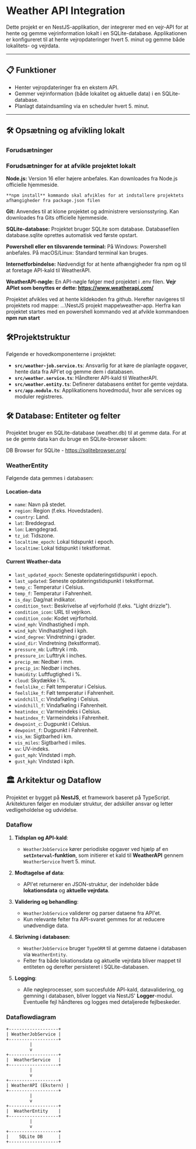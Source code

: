 # Weather API Integration

Dette projekt er en NestJS-applikation, der integrerer med en vejr-API for at hente og gemme vejrinformation lokalt i en SQLite-database. Applikationen er konfigureret til at hente vejropdateringer hvert 5. minut og gemme både lokalitets- og vejrdata.

---

## 📋 Funktioner

- Henter vejropdateringer fra en ekstern API.
- Gemmer vejrinformation (både lokalitet og aktuelle data) i en SQLite-database.
- Planlagt dataindsamling via en scheduler hvert 5. minut.

---

## 🛠️ Opsætning og afvikling lokalt

### Forudsætninger

### Forudsætninger for at afvikle projektet lokalt
**Node.js:** Version 16 eller højere anbefales. Kan downloades fra Node.js officielle hjemmeside.
  
    **npm install** kommando skal afvikles for at indstallere projektets afhængigheder fra package.json filen

**Git:** Anvendes til at klone projektet og administrere versionsstyring. Kan downloades fra Gits officielle hjemmeside.

**SQLite-database:** Projektet bruger SQLite som database. Databasefilen database.sqlite oprettes automatisk ved første opstart.

**Powershell eller en tilsvarende terminal:**
På Windows: Powershell anbefales.
På macOS/Linux: Standard terminal kan bruges.

**Internetforbindelse:** Nødvendigt for at hente afhængigheder fra npm og til at foretage API-kald til WeatherAPI.

**WeatherAPI-nøgle:** En API-nøgle følger med projektet i .env filen.
  **Vejr APIet som benyttes er dette: https://www.weatherapi.com/** 

Projektet afvikles ved at hente kildekoden fra github. Herefter navigeres til projektets rod mappe: ...\NestJS projekt mappe\weather-app. Herfra kan projektet startes med en powershell kommando ved at afvikle kommandoen **npm run start**

## 🛠️Projektstruktur
Følgende er hovedkomponenterne i projektet:

- **`src/weather-job.service.ts`**: Ansvarlig for at køre de planlagte opgaver, hente data fra API'et og gemme dem i databasen.  
- **`src/weather.service.ts`**: Håndterer API-kald til WeatherAPI.  
- **`src/weather.entity.ts`**: Definerer databasens entitet for gemte vejrdata.  
- **`src/app.module.ts`**: Applikationens hovedmodul, hvor alle services og moduler registreres.  


## 🛠️ Database: Entiteter og felter
Projektet bruger en SQLite-database (weather.db) til at gemme data. For at se de gemte data kan du bruge en SQLite-browser såsom:

DB Browser for SQLite - https://sqlitebrowser.org/

### WeatherEntity
Følgende data gemmes i databasen:

#### **Location-data**
- `name`: Navn på stedet.
- `region`: Region (f.eks. Hovedstaden).
- `country`: Land.
- `lat`: Breddegrad.
- `lon`: Længdegrad.
- `tz_id`: Tidszone.
- `localtime_epoch`: Lokal tidspunkt i epoch.
- `localtime`: Lokal tidspunkt i tekstformat.

#### **Current Weather-data**
- `last_updated_epoch`: Seneste opdateringstidspunkt i epoch.
- `last_updated`: Seneste opdateringstidspunkt i tekstformat.
- `temp_c`: Temperatur i Celsius.
- `temp_f`: Temperatur i Fahrenheit.
- `is_day`: Dag/nat indikator.
- `condition_text`: Beskrivelse af vejrforhold (f.eks. "Light drizzle").
- `condition_icon`: URL til vejrikon.
- `condition_code`: Kodet vejrforhold.
- `wind_mph`: Vindhastighed i mph.
- `wind_kph`: Vindhastighed i kph.
- `wind_degree`: Vindretning i grader.
- `wind_dir`: Vindretning (tekstformat).
- `pressure_mb`: Lufttryk i mb.
- `pressure_in`: Lufttryk i inches.
- `precip_mm`: Nedbør i mm.
- `precip_in`: Nedbør i inches.
- `humidity`: Luftfugtighed i %.
- `cloud`: Skydække i %.
- `feelslike_c`: Følt temperatur i Celsius.
- `feelslike_f`: Følt temperatur i Fahrenheit.
- `windchill_c`: Vindafkøling i Celsius.
- `windchill_f`: Vindafkøling i Fahrenheit.
- `heatindex_c`: Varmeindeks i Celsius.
- `heatindex_f`: Varmeindeks i Fahrenheit.
- `dewpoint_c`: Dugpunkt i Celsius.
- `dewpoint_f`: Dugpunkt i Fahrenheit.
- `vis_km`: Sigtbarhed i km.
- `vis_miles`: Sigtbarhed i miles.
- `uv`: UV-indeks.
- `gust_mph`: Vindstød i mph.
- `gust_kph`: Vindstød i kph.

## 🏛️ Arkitektur og Dataflow

Projektet er bygget på **NestJS**, et framework baseret på TypeScript. Arkitekturen følger en modulær struktur, der adskiller ansvar og letter vedligeholdelse og udvidelse.

### Dataflow

1. **Tidsplan og API-kald**:  
   - `WeatherJobService` kører periodiske opgaver ved hjælp af en **`setInterval`-funktion**, som initierer et kald til **WeatherAPI** gennem `WeatherService` hvert 5. minut.

2. **Modtagelse af data**:  
   - API'et returnerer en JSON-struktur, der indeholder både **lokationsdata** og **aktuelle vejrdata**.

3. **Validering og behandling**:  
   - `WeatherJobService` validerer og parser dataene fra API'et.
   - Kun relevante felter fra API-svaret gemmes for at reducere unødvendige data.

4. **Skrivning i databasen**:  
   - `WeatherJobService` bruger `TypeORM` til at gemme dataene i databasen via `WeatherEntity`.
   - Felter fra både lokationsdata og aktuelle vejrdata bliver mappet til entiteten og derefter persisteret i SQLite-databasen.

5. **Logging**:  
   - Alle nøgleprocesser, som succesfulde API-kald, datavalidering, og gemning i databasen, bliver logget via NestJS' **Logger**-modul. Eventuelle fejl håndteres og logges med detaljerede fejlbeskeder.

### Dataflowdiagram

```plaintext
+-------------------+
| WeatherJobService |
+-------------------+
         |
         v
+-------------------+
|  WeatherService   |
+-------------------+
         |
         v
+-------------------+
| WeatherAPI (Ekstern) |
+-------------------+
         |
         v
+-------------------+
|  WeatherEntity    |
+-------------------+
         |
         v
+-------------------+
|    SQLite DB      |
+-------------------+

